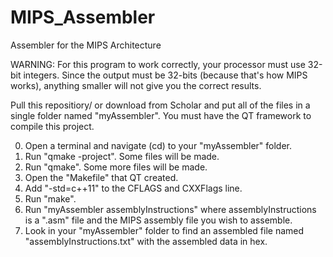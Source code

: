 # MIPS_Assembler
Assembler for the MIPS Architecture

WARNING: For this program to work correctly, your processor must use 32-bit integers. Since the output must be 32-bits (because that's how MIPS works), anything smaller will not give you the correct results.

Pull this repositiory/ or download from Scholar and put all of the files in a single folder named "myAssembler".
You must have the QT framework to compile this project.

0. Open a terminal and navigate (cd) to your "myAssembler" folder.
1. Run "qmake -project". Some files will be made.
2. Run "qmake". Some more files will be made.
3. Open the "Makefile" that QT created.
4. Add "-std=c++11" to the CFLAGS and CXXFlags line.
5. Run "make".
6. Run "myAssembler assemblyInstructions" where assemblyInstructions is a ".asm" file and the MIPS assembly file you wish to assemble.
7. Look in your "myAssembler" folder to find an assembled file named "assemblyInstructions.txt" with the assembled data in hex.

